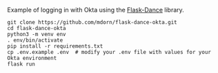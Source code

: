 Example of logging in with Okta using the [Flask-Dance](https://github.com/singingwolfboy/flask-dance) library.

```
git clone https://github.com/mdorn/flask-dance-okta.git
cd flask-dance-okta
python3 -m venv env
. env/bin/activate
pip install -r requirements.txt
cp .env.example .env  # modify your .env file with values for your Okta environment
flask run
```
